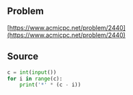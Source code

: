 ## Problem

[https://www.acmicpc.net/problem/2440](https://www.acmicpc.net/problem/2440)

## Source

```py
c = int(input())
for i in range(c):
    print('*' * (c - i))
```